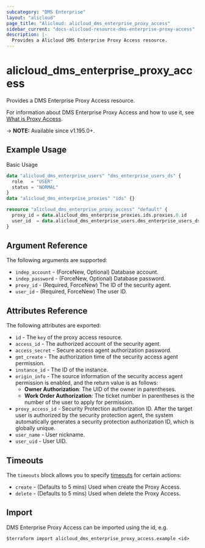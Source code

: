 ```yaml
---
subcategory: "DMS Enterprise"
layout: "alicloud"
page_title: "Alicloud: alicloud_dms_enterprise_proxy_access"
sidebar_current: "docs-alicloud-resource-dms-enterprise-proxy-access"
description: |-
  Provides a Alicloud DMS Enterprise Proxy Access resource.
---
```


# alicloud_dms_enterprise_proxy_access

Provides a DMS Enterprise Proxy Access resource.

For information about DMS Enterprise Proxy Access and how to use it, see [What is Proxy Access](https://next.api.alibabacloud.com/document/dms-enterprise/2018-11-01/CreateProxyAccess).

-> **NOTE:** Available since v1.195.0+.

## Example Usage

Basic Usage

```terraform
data "alicloud_dms_enterprise_users" "dms_enterprise_users_ds" {
  role   = "USER"
  status = "NORMAL"
}
data "alicloud_dms_enterprise_proxies" "ids" {}

resource "alicloud_dms_enterprise_proxy_access" "default" {
  proxy_id = data.alicloud_dms_enterprise_proxies.ids.proxies.0.id
  user_id  = data.alicloud_dms_enterprise_users.dms_enterprise_users_ds.users.0.user_id
}
```

## Argument Reference

The following arguments are supported:
* `indep_account` - (ForceNew, Optional) Database account.
* `indep_password` - (ForceNew, Optional) Database password.
* `proxy_id` - (Required, ForceNew) The ID of the security agent. 
* `user_id` - (Required, ForceNew) The user ID.


## Attributes Reference

The following attributes are exported:
* `id` - The `key` of the proxy access resource.
* `access_id` - The authorized account of the security agent.
* `access_secret` - Secure access agent authorization password.
* `gmt_create` - The authorization time of the security access agent permission.
* `instance_id` - The ID of the instance.
* `origin_info` - The source information of the security access agent permission is enabled, and the return value is as follows:
  * **Owner Authorization**: The UID of the owner in parentheses.
  * **Work Order Authorization**: The ticket number in parentheses is the number of the user to apply for permission.
* `proxy_access_id` - Security Protection authorization ID. After the target user is authorized by the security protection agent, the system automatically generates a security protection authorization ID, which is globally unique.
* `user_name` - User nickname.
* `user_uid` - User UID.

## Timeouts

The `timeouts` block allows you to specify [timeouts](https://www.terraform.io/docs/configuration-0-11/resources.html#timeouts) for certain actions:
* `create` - (Defaults to 5 mins) Used when create the Proxy Access.
* `delete` - (Defaults to 5 mins) Used when delete the Proxy Access.

## Import

DMS Enterprise Proxy Access can be imported using the id, e.g.

```shell
$terraform import alicloud_dms_enterprise_proxy_access.example <id>
```